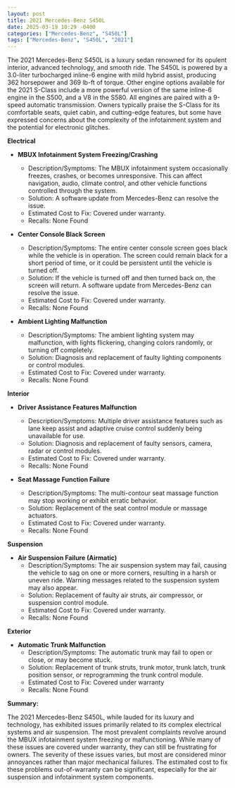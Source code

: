 ```yaml
---
layout: post
title: 2021 Mercedes-Benz S450L
date: 2025-03-19 10:29 -0400
categories: ["Mercedes-Benz", "S450L"]
tags: ["Mercedes-Benz", "S450L", "2021"]
---
```

The 2021 Mercedes-Benz S450L is a luxury sedan renowned for its opulent interior, advanced technology, and smooth ride. The S450L is powered by a 3.0-liter turbocharged inline-6 engine with mild hybrid assist, producing 362 horsepower and 369 lb-ft of torque. Other engine options available for the 2021 S-Class include a more powerful version of the same inline-6 engine in the S500, and a V8 in the S580. All engines are paired with a 9-speed automatic transmission. Owners typically praise the S-Class for its comfortable seats, quiet cabin, and cutting-edge features, but some have expressed concerns about the complexity of the infotainment system and the potential for electronic glitches.

**Electrical**

* **MBUX Infotainment System Freezing/Crashing**
    * Description/Symptoms: The MBUX infotainment system occasionally freezes, crashes, or becomes unresponsive. This can affect navigation, audio, climate control, and other vehicle functions controlled through the system.
    * Solution: A software update from Mercedes-Benz can resolve the issue.
    * Estimated Cost to Fix: Covered under warranty.
    * Recalls: None Found

* **Center Console Black Screen**
    * Description/Symptoms: The entire center console screen goes black while the vehicle is in operation. The screen could remain black for a short period of time, or it could be persistent until the vehicle is turned off.
    * Solution: If the vehicle is turned off and then turned back on, the screen will return. A software update from Mercedes-Benz can resolve the issue.
    * Estimated Cost to Fix: Covered under warranty.
    * Recalls: None Found

* **Ambient Lighting Malfunction**
    * Description/Symptoms: The ambient lighting system may malfunction, with lights flickering, changing colors randomly, or turning off completely.
    * Solution: Diagnosis and replacement of faulty lighting components or control modules.
    * Estimated Cost to Fix: Covered under warranty.
    * Recalls: None Found

**Interior**

* **Driver Assistance Features Malfunction**
    * Description/Symptoms: Multiple driver assistance features such as lane keep assist and adaptive cruise control suddenly being unavailable for use.
    * Solution: Diagnosis and replacement of faulty sensors, camera, radar or control modules.
    * Estimated Cost to Fix: Covered under warranty.
    * Recalls: None Found

* **Seat Massage Function Failure**
    * Description/Symptoms: The multi-contour seat massage function may stop working or exhibit erratic behavior.
    * Solution: Replacement of the seat control module or massage actuators.
    * Estimated Cost to Fix: Covered under warranty.
    * Recalls: None Found

**Suspension**

* **Air Suspension Failure (Airmatic)**
    * Description/Symptoms: The air suspension system may fail, causing the vehicle to sag on one or more corners, resulting in a harsh or uneven ride. Warning messages related to the suspension system may also appear.
    * Solution: Replacement of faulty air struts, air compressor, or suspension control module.
    * Estimated Cost to Fix: Covered under warranty.
    * Recalls: None Found

**Exterior**

*   **Automatic Trunk Malfunction**
    *   Description/Symptoms: The automatic trunk may fail to open or close, or may become stuck.
    *   Solution: Replacement of trunk struts, trunk motor, trunk latch, trunk position sensor, or reprogramming the trunk control module.
    *   Estimated Cost to Fix: Covered under warranty
    *   Recalls: None Found

**Summary:**

The 2021 Mercedes-Benz S450L, while lauded for its luxury and technology, has exhibited issues primarily related to its complex electrical systems and air suspension. The most prevalent complaints revolve around the MBUX infotainment system freezing or malfunctioning. While many of these issues are covered under warranty, they can still be frustrating for owners. The severity of these issues varies, but most are considered minor annoyances rather than major mechanical failures. The estimated cost to fix these problems out-of-warranty can be significant, especially for the air suspension and infotainment system components.

